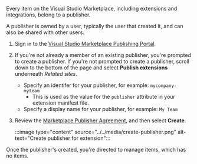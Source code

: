 Every item on the Visual Studio Marketplace, including extensions and integrations, belong to a publisher. 

A publisher is owned by a user, typically the user that created it, and can also be shared with other users.

1. Sign in to the [Visual Studio Marketplace Publishing Portal](https://marketplace.visualstudio.com/manage/createpublisher?managePageRedirect=true).
2. If you're not already a member of an existing publisher, you're prompted to create a publisher. If you're not prompted to create a publisher, scroll down to the bottom of the page and select **Publish extensions** underneath *Related sites*.
    * Specify an identifer for your publisher, for example: `mycompany-myteam`
        * This is used as the value for the `publisher` attribute in your extension manifest file.
    * Specify a display name for your publisher, for example: `My Team`
3. Review the [Marketplace Publisher Agreement](https://aka.ms/vsmarketplace-agreement), and then select **Create**.

   :::image type="content" source="../../media/create-publisher.png" alt-text="Create publisher for extension":::


Once the publisher's created, you're directed to manage items, which has no items.

